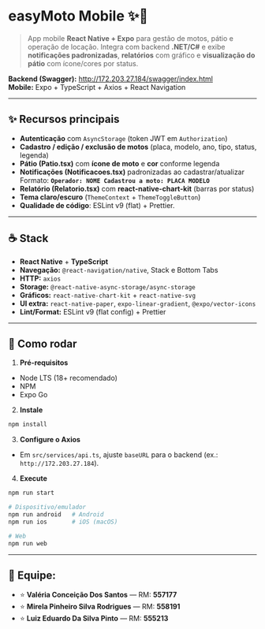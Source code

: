 # easyMoto Mobile ✨📱

> App mobile **React Native + Expo** para gestão de motos, pátio e operação de locação. Integra com backend **.NET/C#** e exibe **notificações padronizadas**, **relatórios** com gráfico e **visualização do pátio** com ícone/cores por status.

**Backend (Swagger):** http://172.203.27.184/swagger/index.html  
**Mobile:** Expo + TypeScript + Axios + React Navigation

---
## ✨ Recursos principais

- **Autenticação** com `AsyncStorage` (token JWT em `Authorization`)
- **Cadastro / edição / exclusão de motos** (placa, modelo, ano, tipo, status, legenda)
- **Pátio (Patio.tsx)** com **ícone de moto** e **cor** conforme legenda
- **Notificações (Notificacoes.tsx)** padronizadas ao cadastrar/atualizar  
  Formato: **`Operador: NOME Cadastrou a moto: PLACA MODELO`**
- **Relatório (Relatorio.tsx)** com **react-native-chart-kit** (barras por status)
- **Tema claro/escuro** (`ThemeContext` + `ThemeToggleButton`)
- **Qualidade de código**: ESLint v9 (flat) + Prettier.

---

## ☕️ Stack

- **React Native** + **TypeScript**
- **Navegação:** `@react-navigation/native`, Stack e Bottom Tabs
- **HTTP:** `axios`
- **Storage:** `@react-native-async-storage/async-storage`
- **Gráficos:** `react-native-chart-kit` + `react-native-svg`
- **UI extra:** `react-native-paper`, `expo-linear-gradient`, `@expo/vector-icons`
- **Lint/Format:** ESLint v9 (flat config) + Prettier

---
## 🚀 Como rodar

1) **Pré-requisitos**
- Node LTS (18+ recomendado)
- NPM
- Expo Go 

2) **Instale**
```bash
npm install
```

3) **Configure o Axios**
- Em `src/services/api.ts`, ajuste `baseURL` para o backend (ex.: `http://172.203.27.184`).

4) **Execute**
```bash
npm run start

# Dispositivo/emulador
npm run android   # Android
npm run ios       # iOS (macOS)

# Web
npm run web
```
---

## 👥 Equipe:

* ⭐️ **Valéria Conceição Dos Santos** — RM: **557177**  
* ⭐️ **Mirela Pinheiro Silva Rodrigues** — RM: **558191**
* ⭐️ **Luiz Eduardo Da Silva Pinto** — RM: **555213**
